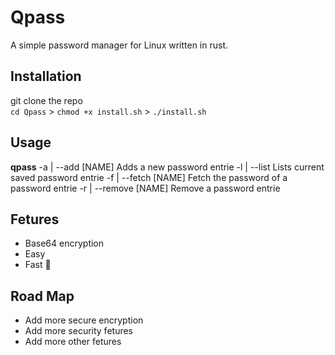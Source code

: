 # Qpass
A simple password manager for Linux written in rust.

## Installation
git clone the repo <br>
``cd Qpass`` > ``chmod +x install.sh`` > ``./install.sh``


## Usage
**qpass**
-a | --add [NAME]
  Adds a new password entrie
-l | --list
  Lists current saved password entrie
-f | --fetch [NAME]
  Fetch the password of a password entrie 
-r | --remove [NAME] 
  Remove a password entrie 

## Fetures
- Base64 encryption
- Easy
- Fast 🚀

## Road Map
- Add more secure encryption
- Add more security fetures
- Add more other fetures
